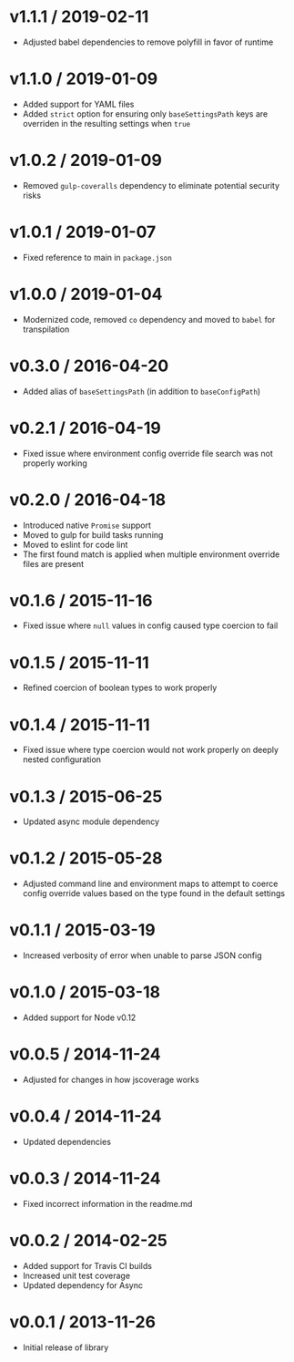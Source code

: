 # v1.1.1 / 2019-02-11

* Adjusted babel dependencies to remove polyfill in favor of runtime

# v1.1.0 / 2019-01-09

* Added support for YAML files
* Added `strict` option for ensuring only `baseSettingsPath` keys are overriden in the resulting settings when `true`

# v1.0.2 / 2019-01-09

* Removed `gulp-coveralls` dependency to eliminate potential security risks

# v1.0.1 / 2019-01-07

* Fixed reference to main in `package.json`

# v1.0.0 / 2019-01-04

* Modernized code, removed `co` dependency and moved to `babel` for transpilation

# v0.3.0 / 2016-04-20

* Added alias of `baseSettingsPath` (in addition to `baseConfigPath`)

# v0.2.1 / 2016-04-19

* Fixed issue where environment config override file search was not properly working

# v0.2.0 / 2016-04-18

* Introduced native `Promise` support
* Moved to gulp for build tasks running
* Moved to eslint for code lint
* The first found match is applied when multiple environment override files are present

# v0.1.6 / 2015-11-16

* Fixed issue where `null` values in config caused type coercion to fail

# v0.1.5 / 2015-11-11

* Refined coercion of boolean types to work properly

# v0.1.4 / 2015-11-11

* Fixed issue where type coercion would not work properly on deeply nested configuration

# v0.1.3 / 2015-06-25

* Updated async module dependency

# v0.1.2 / 2015-05-28

* Adjusted command line and environment maps to attempt to coerce config override values based on the type found in the default settings

# v0.1.1 / 2015-03-19

* Increased verbosity of error when unable to parse JSON config

# v0.1.0 / 2015-03-18

* Added support for Node v0.12

# v0.0.5 / 2014-11-24

* Adjusted for changes in how jscoverage works

# v0.0.4 / 2014-11-24

* Updated dependencies

# v0.0.3 / 2014-11-24

* Fixed incorrect information in the readme.md

# v0.0.2 / 2014-02-25

* Added support for Travis CI builds
* Increased unit test coverage
* Updated dependency for Async

# v0.0.1 / 2013-11-26

* Initial release of library
